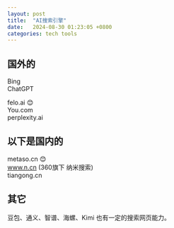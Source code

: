 ```yaml
---
layout: post
title:  "AI搜索引擎"
date:   2024-08-30 01:23:05 +0800
categories: tech tools
---  
```


## 国外的  
Bing  
ChatGPT  

felo.ai 😊  
You.com  
perplexity.ai  


## 以下是国内的  

metaso.cn 😊  
www.n.cn (360旗下 纳米搜索)  
tiangong.cn  

## 其它  

豆包、通义、智谱、海螺、Kimi 也有一定的搜索网页能力。

